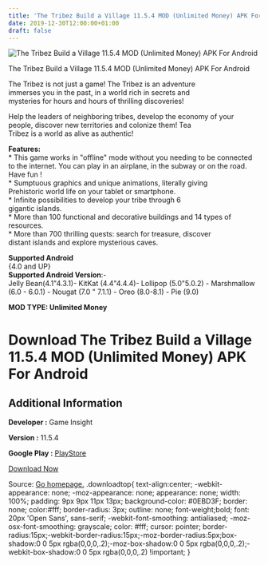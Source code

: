 ```yaml
---
title: 'The Tribez Build a Village 11.5.4 MOD (Unlimited Money) APK For Android'
date: 2019-12-30T12:00:00+01:00
draft: false
---
```


![The Tribez Build a Village 11.5.4 MOD (Unlimited Money) APK For Android](https://i0.wp.com/apkhome.net/wp-content/uploads/2019/11/The-Tribez-Build-a-Village-1.jpg "The Tribez Build a Village 11.5.4 MOD (Unlimited Money) APK For Android")

  

The Tribez Build a Village 11.5.4 MOD (Unlimited Money) APK For Android

The Tribez is not just a game! The Tribez is an adventure  
immerses you in the past, in a world rich in secrets and  
mysteries for hours and hours of thrilling discoveries!

Help the leaders of neighboring tribes, develop the economy of your  
people, discover new territories and colonize them! Tea  
Tribez is a world as alive as authentic!

**Features:**  
\* This game works in "offline" mode without you needing to be connected to the internet. You can play in an airplane, in the subway or on the road. Have fun !  
\* Sumptuous graphics and unique animations, literally giving  
Prehistoric world life on your tablet or smartphone.  
\* Infinite possibilities to develop your tribe through 6  
gigantic islands.  
\* More than 100 functional and decorative buildings and 14 types of resources.  
\* More than 700 thrilling quests: search for treasure, discover  
distant islands and explore mysterious caves.

**Supported Android**  
{4.0 and UP}  
**Supported Android Version**:-  
Jelly Bean(4.1"4.3.1)- KitKat (4.4"4.4.4)- Lollipop (5.0"5.0.2) - Marshmallow (6.0 - 6.0.1) - Nougat (7.0 " 7.1.1) - Oreo (8.0-8.1) - Pie (9.0)

**MOD TYPE: Unlimited Money**

Download The Tribez Build a Village 11.5.4 MOD (Unlimited Money) APK For Android
================================================================================

Additional Information
----------------------

**Developer :** Game Insight

**Version :** 11.5.4

**Google Play :** [PlayStore](https://play.google.com/store/apps/details?id=com.gameinsight.tribez)

  

[Download Now](https://store4app.co/post/the-tribez-build-a-village-11-5-4-mod-unlimited-money-apk-for-android_1573995762)

  
Source: [Go homepage.](https://store4app.co/post/the-tribez-build-a-village-11-5-4-mod-unlimited-money-apk-for-android_1573995762) .downloadtop{ text-align:center; -webkit-appearance: none; -moz-appearance: none; appearance: none; width: 100%; padding: 9px 9px 11px 13px; background-color: #0EBD3F; border: none; color:#fff; border-radius: 3px; outline: none; font-weight;bold; font: 20px 'Open Sans', sans-serif; -webkit-font-smoothing: antialiased; -moz-osx-font-smoothing: grayscale; color: #fff; cursor: pointer; border-radius:15px;-webkit-border-radius:15px;-moz-border-radius:5px;box-shadow:0 0 5px rgba(0,0,0,.2);-moz-box-shadow:0 0 5px rgba(0,0,0,.2);-webkit-box-shadow:0 0 5px rgba(0,0,0,.2) !important; }
